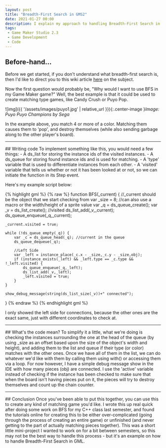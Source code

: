 ```yaml
---
layout: post
title: "Breadth-First Search in GMS2"
date: 2021-01-27 00:00
description: I explain my approach to handling Breadth-First Search in GMS2 to create a Puyo-Pop styled game.
tags:
 - Game Maker Studio 2.3
 - Game Development
 - Code
---
```


## Before-hand...
Before we get started, if you don't understand what breadth-first search is, then I'd like to direct you to this wiki article <a href="https://en.wikipedia.org/wiki/Breadth-first_search">here</a> on the subject.

Now the first question would probably be, "Why would I want to use BFS in my Game Maker game?"
Well, the best example is that it could be used to create matching type games, like Candy Crush or Puyo Pop.

![img]({{ '/assets/images/puyo1.jpg' | relative_url }}){:.center-image }*Image: Puyo Puyo Champions by Sega*

In the example above, you match 4 or more of a color. Matching them causes them to 'pop', and destroy themselves (while also sending garbage along to the other player's board).

<hr>
## Writing code
To implement something like this, you would need a few things:
- A ds_list for storing the instance ids of the visited instances.
- A ds_queue for storing found instance ids and is used for matching.
- A 'type' variable that is used to differentiate instances from each other.
- A 'visited' variable that tells us whether or not it has been looked at or not, so we can initiate the function in its Step event.

Here's my example script below:

{% highlight gml %}
{% raw %}
function BFS(_current) { //_current should be the object that we start checking from
	var _size = 8; //can also use a macro or the width/height of a sprite value
	var _q = ds_queue_create();
	var _v = ds_list_create(); //visited
	ds_list_add(_v,_current);
	ds_queue_enqueue(_q,_current);

	_current.visited = true;
	
	while (!ds_queue_empty(_q)) {
		var _c = ds_queue_head(_q); //current in the queue
		ds_queue_dequeue(_q);

		//Left Side
		var _left = instance_place(_c.x - _size,_c.y - _size,obj);
		if (instance_exists(_left) && _left.type == _c.type && !_left.visited) {
			ds_queue_enqueue(_q,_left);
			ds_list_add(_v,_left);
			_left.visited = true;
		}
	}

	show_debug_message(string(ds_list_size(_v))+" connected");
}
{% endraw %}
{% endhighlight gml %}

I only showed the left side for connections, because the other ones are the exact same, just with different coordinates to check at.

<hr>
## What's the code mean?
To simplify it a little, what we're doing is checking the instances surrounding the one at the head of the queue (by using _size as an offset based upon the size of the object's width and height), and adding them to the list and queue if their type (or color) matches with the other ones. Once we have all of them in the list, we can do whatever we'd like with them by calling them using with() or accessing them via a loop. For now however, I have a simple debug message show in the IDE with how many pieces (obj) are connected. I use the 'active' variable instead of checking if the instance has been checked to make sure that when the board isn't having pieces put on it, the pieces will try to destroy themselves and count up the chain counter.
<hr>
## Conclusion
Once you've been able to put this together, you can use this to create any kind of matching game you'd like.
I wrote this up real quick after doing some work on BFS for my C++ class last semester, and found the tutorials online for creating this to be either over-complicated (going through the process of creating an entire game) or unfinished (and never getting to the part of actually matching pieces together).
This was a short little mini-project I wanted to work on for a bit between semesters, so this may not be the best way to handle this process - but it's an example on how to handle Breadth-First Search in GML.